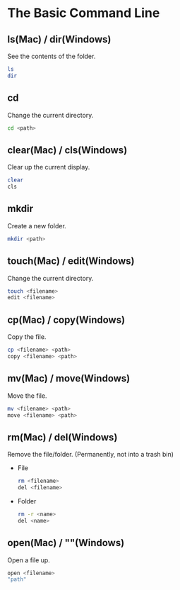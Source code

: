 # The Basic Command Line

## ls(Mac) / dir(Windows)

See the contents of the folder.

```bash
ls
dir
```

## cd

Change the current directory.

```bash
cd <path>
```

## clear(Mac) / cls(Windows)

Clear up the current display.

```bash
clear
cls
```

## mkdir

Create a new folder.

```bash
mkdir <path>
```

## touch(Mac) / edit(Windows)

Change the current directory.

```bash
touch <filename>
edit <filename>
```

## cp(Mac) / copy(Windows)

Copy the file.

```bash
cp <filename> <path>
copy <filename> <path>
```

## mv(Mac) / move(Windows)

Move the file.

```bash
mv <filename> <path>
move <filename> <path>
```

## rm(Mac) / del(Windows)

Remove the file/folder. (Permanently, not into a trash bin)

- File

  ```bash
  rm <filename>
  del <filename>
  ```

- Folder

  ```bash
  rm -r <name>
  del <name>
  ```

## open(Mac) / ""(Windows)

Open a file up.

```bash
open <filename>
"path"
```
